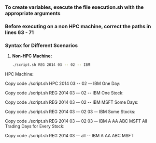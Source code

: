 ### To create variables, execute the file execution.sh with the appropriate arguments
### Before executing on a non HPC machine, correct the paths in lines 63 - 71
### Syntax for Different Scenarios

1. **Non-HPC Machine:**
   ```bash
   ./script.sh REG 2014 03 -- 02 -- IBM
HPC Machine:

Copy code
./script.sh HPC 2014 03 -- 02 -- IBM
One Day:

Copy code
./script.sh REG 2014 03 -- 02 -- IBM
One Stock:

Copy code
./script.sh REG 2014 03 -- 02 -- IBM MSFT
Some Days:

Copy code
./script.sh REG 2014 03 -- 02 03 -- IBM
Some Stocks:

Copy code
./script.sh REG 2014 03 -- 02 03 -- IBM A AA ABC MSFT
All Trading Days for Every Stock:

Copy code
./script.sh REG 2014 03 -- all -- IBM A AA ABC MSFT
